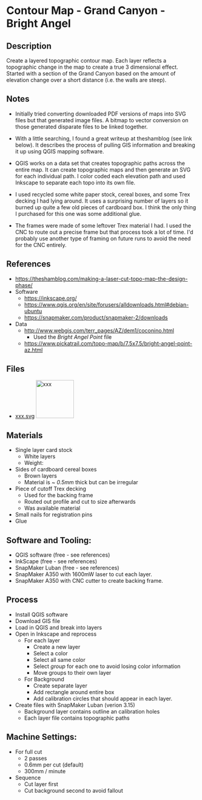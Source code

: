 # Contour Map - Grand Canyon - Bright Angel

## Description

Create a layered topographic contour map. Each layer reflects a topographic change in the map to create a true 3 dimensional effect. Started with a section of the Grand Canyon based on the amount of elevation change over a short distance (i.e. the walls are steep).

## Notes
- Initially tried converting downloaded PDF versions of maps into SVG files but that generated image files.  A bitmap to vector conversion on those generated disparate files to be linked together.

- With a little searching, I found a great writeup at theshamblog (see link below). It describes the process of pulling GIS information and breaking it up using QGIS mapping software.

- QGIS works on a data set that creates topographic paths across the entire map. It can create topographic maps and then generate an SVG for each individual path. I color coded each elevation path and used Inkscape to separate each topo into its own file.

- I used recycled some white paper stock, cereal boxes, and some Trex decking I had lying around. It uses a surprising number of layers so it burned up quite a few old pieces of cardboard box. I think the only thing I purchased for this one was some additional glue.

- The frames were made of some leftover Trex material I had. I used the CNC to route out a precise frame but that process took a lot of time. I'd probably use another type of framing on future runs to avoid the need for the CNC entirely.

## References
- https://theshamblog.com/making-a-laser-cut-topo-map-the-design-phase/
- Software
  - https://inkscape.org/
  - https://www.qgis.org/en/site/forusers/alldownloads.html#debian-ubuntu
  - https://snapmaker.com/product/snapmaker-2/downloads
- Data
  - http://www.webgis.com/terr_pages/AZ/dem1/coconino.html
    - Used the *Bright Angel Point* file
  - https://www.pickatrail.com/topo-map/b/7.5x7.5/bright-angel-point-az.html

## Files
- [xxx.svg](xxx.svg) <img src="xxx.svg" alt="xxx" width="100"/>

## Materials
- Single layer card stock
  - White layers
  - Weight: 
- Sides of cardboard cereal boxes
  - Brown layers
  - Material is *~ 0.5mm* thick but can be irregular
- Piece of cutoff Trex decking
  - Used for the backing frame
  - Routed out profile and cut to size afterwards
  - Was available material
- Small nails for registration pins
- Glue

## Software and Tooling:
- QGIS software (free - see references)
- InkScape (free - see references)
- SnapMaker Luban (free - see references)
- SnapMaker A350 with 1600mW laser to cut each layer.
- SnapMaker A350 with CNC cutter to create backing frame.

## Process
- Install QGIS software
- Download GIS file
- Load in QGIS and break into layers
- Open in Inkscape and reprocess
  - For each layer
    - Create a new layer
    - Select a color
    - Select all same color
    - Select *group* for each one to avoid losing color information
    - Move groups to their own layer
  - For Background
    - Create separate layer
    - Add rectangle around entire box
    - Add calibration circles that should appear in each layer.
- Create files with SnapMaker Luban (verion 3.15)
  - Background layer contains outline an calibration holes
  - Each layer file contains topographic paths

## Machine Settings:
- For full cut
  - 2 passes
  - 0.6mm per cut (default)
  - 300mm / minute
- Sequence
  - Cut layer first
  - Cut background second to avoid fallout
